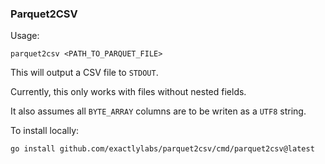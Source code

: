 ### Parquet2CSV

Usage:

    parquet2csv <PATH_TO_PARQUET_FILE>

This will output a CSV file to `STDOUT`.

Currently, this only works with files without nested fields.

It also assumes all `BYTE_ARRAY` columns are to be writen as a `UTF8` string.

To install locally:

    go install github.com/exactlylabs/parquet2csv/cmd/parquet2csv@latest

